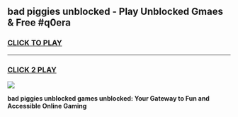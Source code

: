 
## bad piggies unblocked - Play Unblocked Gmaes & Free #q0era
<h3>
<a href="https://news.freeplayer.one?title=bad_piggies_unblocked&ref=24F">CLICK TO PLAY</a></h3>
<hr>

<h3>
<a href="https://news.freeplayer.one?title=bad_piggies_unblocked&ref=24F">CLICK 2 PLAY</a>
  
</h3>

<a href="https://news.freeplayer.one?title=bad_piggies_unblocked&ref=24F/"><img src="https://clearcache.store/games.png"></a>


**bad piggies unblocked games unblocked: Your Gateway to Fun and Accessible Online Gaming**

